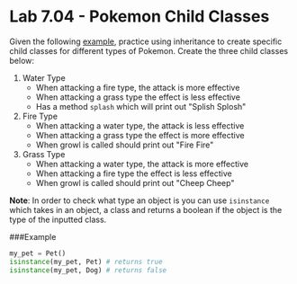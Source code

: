 # Lab 7.04 - Pokemon Child Classes 
Given the following [example], practice using inheritance to create specific child classes for different types of Pokemon. Create the three child classes below:

1. Water Type
	* When attacking a fire type, the attack is more effective
	* When attacking a grass type the effect is less effective
	* Has a method `splash` which will print out "Splish Splosh"
2. Fire Type
	* When attacking a water type, the attack is less effective
	* When attacking a grass type the effect is more effective
	* When growl is called should print out "Fire Fire"
3. Grass Type
	* When attacking a water type, the attack is more effective
	* When attacking a fire type the effect is less effective
	* When growl is called should print out "Cheep Cheep"

**Note**: In order to check what type an object is you can use `isinstance` which takes in an object, a class and returns a boolean if the object is the type of the inputted class. 

###Example
```python
my_pet = Pet()
isinstance(my_pet, Pet) # returns true
isinstance(my_pet, Dog) # returns false
```


	
[example]: example.py